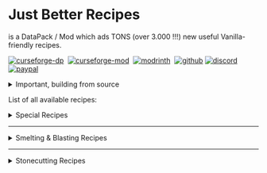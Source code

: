 # Just Better Recipes
is a DataPack / Mod which ads TONS (over 3.000 !!!) new useful Vanilla-friendly recipes.

[![curseforge-dp]](https://curseforge.com/minecraft/customization/just-better-recipes-dp)&nbsp;&nbsp;[![curseforge-mod]](https://curseforge.com/minecraft/mc-mods/just-better-recipes)&nbsp;&nbsp;[![modrinth]](https://modrinth.com/datapack/just-better-recipes)&nbsp;&nbsp;[![github]](https://github.com/sa-shiro/JustBetterRecipes) [![discord]](https://discord.gg/EKyjXRH9xN)&nbsp;&nbsp;[![paypal]](https://www.paypal.com/donate/?cmd=_donations&business=social.sashiro@outlook.com&lc=US&item_name=Donation&no_note=0&cn=&currency_code=USD&bn=PP-DonationsBF:btn_donateCC_LG.gif:NonHosted)

<details>
<summary>Important, building from source</summary>

```
Don't use this project to build your own copy from source
or the Mod Version won't be compatible with Minecraft <= 1.16  

If you still want to build it from source: create 
a Minecraft Forge <= 1.16 dev env and copy 
the generated resources into the project and then build it

as this project does not support building it with Java < 17
```
</details>

[curseforge-dp]: https://img.shields.io/badge/DataPack-CurseForge-orange
[curseforge-mod]: https://img.shields.io/badge/Mod-CurseForge-orange
[modrinth]: https://img.shields.io/badge/Mod_&_DP-Modrinth-a0ff00
[github]: https://img.shields.io/badge/Source-GitHub-blue
[discord]: https://img.shields.io/badge/Support-Discord-0F0F0F
[paypal]: https://img.shields.io/badge/Donate-PayPal-0F3FFF

List of all available recipes:

<details>
<summary>Special Recipes</summary>  

- **Automated Dye Production with smelting/smoking flowers**
- **Cut-able & Recycling Wood Recipes**
- **Re-colorable Beds, Wool and Carpets (pre 1.20 only)**
- **Re-colorable Banners, Glass, Glass Panes, (Glazed-)Terracotta, Concrete (-powder) & Candles**
- **Dead Coral to Living Coral** ~~ Dead Coral + Bone Meal + Water Bucket
- **Any Slab to Block** ~~ Any Slab x2 + Slimeball
- **Any Carpet to Block** ~~ Any Carpet x4 + Slimeball
- **Cut-able Wart Blocks**
</details>  

<hr>

<details>
<summary>Smelting & Blasting Recipes</summary>  

- **Blasting Recipes for some Smelting Recipes** (such as Terracotta etc.)
- **Blasting Wood to Charcoal**
- **Blasting Equipment** (vanilla-friendly, only returns you a nugget! Diamond & Netherite can be blasted too, just takes some time)
- **Raw Ore Blocks**
- **Rotten Flesh to Leather**
- Iron Bars  
- Iron Trapdoor  
- Iron Door  
- Heavy Weighted Pressure Plate
- Shears
- Flint and Steel
- Bucket
- Chain
- Lantern
- Soul Lantern
- Cauldron
- Hopper
- Minecart, Chest/Hopper/TNT/Furnace Minecart
- Rail, Activator/Detector/Powered Rail
- Compass
- Anvil, CHipped/Damaged Anvil
- Iron Horse Armor
- Bell
- Light Weighted Pressure Plate
- Clock
- Golden Horse Armor
- Lightning Rod
- Spyglass
- Diamond Horse Armor
- Leather Horse Armor
</details>

<hr>

<details>
<summary>Stonecutting Recipes</summary>  

- **Cut-able Amethyst / Amethyst Cluster**
- **Wart Block to Nether Warts**
- **Cut-able Wood Recipes (and recycle)**
- **Better Stone Recipes**
- **Cut-able Deepslate**
- **Cut-able & Convertable Mossy Blocks**
- **Cut-able Bricks & Nether Bricks**
- **Cut-able Prismarine**
- **Cut-able Shulker (recycle)**
- **Cut-able Wool, Carpet & Banner (recycle)**
- **Cut-able Cobweb**
- **Better Quartz Recipes**
- **Cut-able Glass** (Glass to Glass Pane, more efficient: gives 2 extra panes !!!)**
- **Many more recycle Recipes such as Redstone stuff, Arrows, Bows, Crafting Table etc**
</details>